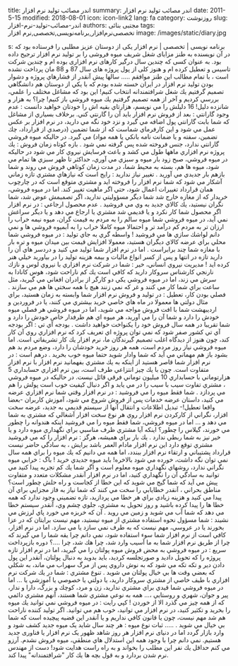 title: اندر مصائب تولید نرم افزار
summary: اندر مصائب تولید نرم افزار
date: 2011-5-15
modified: 2018-08-01
icon:  icon-link2
lang: fa
category: روزنوشت
slug: اندر-مصائب-تولید-نرم-افزار
authors: مجتبی بنائی
tags: تخصصی‌نرم‌افزار,برنامه‌نویسی,تخصصی,نرم افزار
image: /images/static/diary.jpg

s: برنامه نویسی | تخصصی | نرم افزار یکی از دوستان عزیز مطلبی را فرستاده بود که در آن نویسنده به طنز مزایای شغل شریف میوه فروشی را بر تولید نرم افزار ترجیح داده بود. به عنوان کسی که چندین سال درگیر کارهای نرم افزاری بوده ام و چندین شرکت تاسیس و تعطیل کرده ام و هنوز کلی از پول پروژه های سال 87 و 88 مان پرداخت نشده است ، با تمام مطالب این طنز موافقم .....  سالها پيش آنقدر از فشارهاي پروژه و دشوار بودن توليد نرم افزار در ايران خسته شده بودم كه با يكي از دوستان هم دانشگاهي تصميم گرفتيم يك شغل شرافتمندانه انتخاب كنيم! اين بود كه مشاغل مختلف را علمي، بررسي كرديم و آخر از همه تصميم گرفتيم يك ميوه فروشي باز كنيم! چرا؟ به هزار و شانزده دليل! 16 دليلش را مي نويسم، هزارتاي بقيه اش را خودتان خواهيد دانست :    عدم وجود گارانتي :  بعد از فروش نرم افزار بايد آن را گارنتي كني. برخلاف بسياري از      مشاغل كه شما بابت گارانتي پول اضافه مي گيرد و نزد خود نگه مي داريد، در نرم      افزار بر عكس عمل مي شود و اين كارفرماي شماست كه از شما تضمين (درصدي از      قرارداد، چك تضمين، سفته و يا ضمانت نامه بانكي يا همه مواد) مي گيرد. در      حاليكه ميوه فروشي گارانتي ندارد، جنس فروخته شده پس گرفته نمي شود .   بازه كوتاه زمان فروش :  يك پروژه نرم افزاري ماهها طول مي كشد و باعث      فرسايش نيروي كار مي شود در حاليكه در ميوه فروشي، صبح زود بار ميوه و سبزي      مي آوري، حداكثر تا ظهر سبزي ها تمام مي شود، ميوه ها هم، بسته به محيط شما،      در مدت زمان كوتاهي فروش مي روند و شما بازهم بار جديدي مي آوريد .   تغيير نياز نداريد :  رايج است كه نيازهاي مشتري تازه زماني آشكار مي      شود كه شما نرم افزار را فروخته ايد و مشتري متوقع است كه در چارچوب همان      قرارداد تغييرات اعمال شود، حتي اگر ماهيت تغيير كند. اما در ميوه فروشي،      خريدار كه از مغازه خارج شد شما ديگر مسؤوليتي نداريد، اگر تصميمش عوض شد،      شما نگران نيستيد، يك كالاي جديد به وي مي فروشيد .   عدم محصول ارجاعي :  در نرم افزار اگر محصول شما كار نكرد و يا قديمي      شد مشتري يا ارجاع مي دهد و يا ديگر سراغش نمي آيد، در ميوه فروشي شما ميوه      سالم را به مردم به فيمت گران، ميوه نيمه خراب را ارزان تر به مردم كم درآمد      تر و احتمالا ميوه كاملا خراب را به آبميوه فروشي ها و نمي دانم لواشك سازي ها      مي فروشيد !  واسطه گري به جاي توليد :  در      ميوه فروشي شما محلي براي عرضه كالاي ديگران هستيد، معمولا افزايش قيمت بين      ميدان ميوه و تره بار با مغازه شما چند برابراست . اما در نرم افزار شما      توليد مي كنيد و دردسر هاي آن را داريد تازه در انتها و پس از كسر انواع      ماليات و بيمه هزينه توليد را در بياوريد خيلي هنر كرده ايد !  مديريت نيروي انساني، خير :  شما      در شركت نرم افزاري با نيروي لوس و نازك نارنجي كارشناس سروكار داريد كه كافي      است يك كم ناراحت شود، هوس كانادا به سرش مي زند، اما در ميوه فروشي يكي دو      كارگر از برادران افغاني مي گيريد، مثل ساعت براي شما كار مي كنند و غر كه      نمي زنند هيچ با همه سختي ها هم مي سازند .  فصلي بودن كار، تعطيل :  در      توليد و فروش نرم افزار شما وابسته به زمان هستيد، براي مثال دولتي ها معمولا      در ماه هاي خاصي خريد بيشتري مي كنند، يا در فروردين و ارديبهشت شما با افت      فروش مواجه مي شويد، اما در ميوه فروشي هر فصلي ميوه خودش را دارد و شما آن      را مي آوريد، هر ميوه اي هم طرفدار خاص خودش را دارد و شما تقريبا در همه سال      فروش خود را يكنواخت خواهيد داشت .   بودجه آي تي :  اگر بودجه آي تي كشور صفر شود كه نمي توان پروژه      اي تعريف كرد كه نرم افزاري روي آن كار كند، چون هنوز از ديدگاه اغلب تصميم      گيرندگان ما، نرم افزار يك كار تشريفاتي است. اما ميوه فروشي نياز روز مردم      است، همه هر روز خريد خودشان را دارد، وضع مردم بد هم بشود باز هم مهماني مي      آيد كه شما وادار شويد حتما ميوه خوب بخريد .  درهم است :  در نرم افزار شما قاصر هستيد      از اينكه به يك مشتري بفهمانيد نرم افزار با نرم افزار متفاوت است. چون با يك      چيز انتزاعي طرف است، بين نرم افزاري حسابداري 5 هزارتوماني با حسابداري 10      ميليون توماني فرقي قائل نيست. در حاليكه در ميوه فروشي ، مشتري تفاوت سيب با      سيب را در مي يابد و اگر دنبال كيفيت خوب است پولش را هم مي پردازد .   شما فقط ميوه را مي فروشيد :  در نرم افزار وقتي شما نرم افزاري عرضه مي كنيد،      داستان عرضه خدمات پس از فروش شروع مي شود، آموزش كاربران -بعضا واقعا تعطيل!-      تبديل اطلاعات و انتقال آنها از سيستم قديمي به جديد، عرضه سخت افزار، نگراني      از كاركردن نرم افزار روي هر نوع سخت افزار آشغالي كه مشتري به شما مي دهد و ...      اما در ميوه فروشي، شما فقط ميوه را مي فروشيد اينكه هندوانه را چطور مي      خورند، گيلاس را چطور؟ اينكه آيا مشتري ظرف مناسبي براي نگهداري ميوه دارد و      يا خير  نيز      به شما ربطي ندارد .   يك بار براي هميشه، هرگز :  نرم افزار را كه مي فروشيد مشتري توقع دارد اين      نرم افزار مادام العمر باشد برايش ، به سادگي حاضر نيست قرارداد پشتيباني و      ارتقاء نرم افزار ببندد، اما همه مي دانيم كه يك ميوه را براي همه سال نمي      توان نگه داشت، خورده مي شود بالاخره! بايد ميوه جديدي خريد !   باگ :  خرابي ميوه نگراني ندارد، روشهاي نگهداري ميوه      معلوم است و اگر شما يك كم تجربه پيدا كنيد مي توانيد به سادگي آن را نگهداري      كنيد، اما در نرم افزار آنقدر مشكلات متعدد و متفاوت پيش مي آيد كه شما گيج      مي شويد كه اين خطا از كجاست و راه حلش چطور است؟ مناطق بحراني ، آنقدر خطايابي      را سخت مي كنند كه شما نياز به فاز مجزايي براي آن پيدا مي كنيد و هزينه      زيادي براي هر خطا مي پردازيد، تازه تضميني وجود ندارد كه همه خطا ها را پيدا      كرده باشيد و روز تحويل به مشتري،  جلوي چشم وي، آنقدر سيستم خطا مي دهد كه شما آب مي      شويد و زمين مي رويد .  آن كه خربزه مي خورد پاي لرزش مي نشيند :  شما مسؤول نحوه استفاده مشتري از ميوه نيستيد، مهم      نيست برايتان كه در عزا بخورند يا در عروسي، مهم نيست كه به طرف نمي سازد يا      مي سازد. اما در نرم افزار، كافي است از نرم افزار شما سوء استفاده شود، نمي      دانم چرا يقه شما را مي گيرند كه چرا از طريق نرم افزار شما به ما آسيب وارد      شد، چرا هك شد، چرا ....؟  دوره بازپرداخت سريع :  در      ميوه فروشي به محض فروش ميوه پولتان را مي گيريد، اما در نرم افزار تازه      پروژه را كه تحويل داديد و صورتجلسه كرديد، بايد بدويد به دنبال پولتان،      آنقدر اين پول دادن دير و تكه تكه مي شود كه به نوش داروي پس از مرگ سهراب مي      ماند، به شكلي كه بعضي وقت ها بي خيال پولتان مي شويد .   تنوع مشتري :  شما در يك شركت نرم افزاري با طيف خاصي از مشتري      سروكار داريد، يا دولتي يا خصوصي يا آموزشي يا ... اما در ميوه فروشي شما      قيدي براي مشتري نداريد، زن و مرد، كوچك و بزرگ، دارا و ندار، پير و جوان،      شهري و روستايي ،... همه به نوعي مشتري شما هستند، آنهم مشتري دائمي كه از      همه چيز مي گذرد الا از خوردن !   كپي رايت :  در ميوه فروشي نمي توانيد يك ميوه را بخريد و      تكثير كنيد، در نرم افزار مي توانيد، خوب هم مي توانيد. اگر توليد كننده      ناراحت هم شد مهم نيست، چون يا قانون كافي نداريم و يا آنقدر اين قضيه پيچيده      است كه شما بي خيال مي شويد . .....  ثبات نوع میوه : هر چند سال شاید یک میوه جدید کشف شود و وارد بازار گردد اما در دنیای نرم افزار هر روز شاهد ظهور یک نرم افزار یا فناوری جدید هستیم.   نمي دانم چرا با وجود همه اين استدلال هاي منطقي، ميوه فروش نشدم. آرزو مي كنم حداقل يك نفر اين مطلب را بخواند و به راه راست هدايت شود! دست از مهندس نرم شدن بردارد و به قول بچه ها يك كار "شرافتمندانه" پيدا كند.